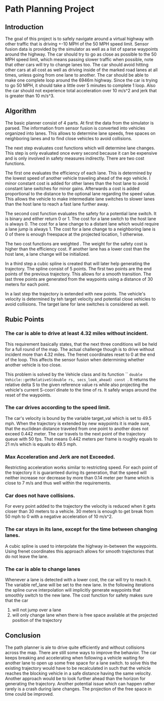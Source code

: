 [//]: # (Image References)


# Path Planning Project

## Introduction
The goal of this project is to safely navigate around a virtual highway with other traffic that is driving +-10 MPH of the 50 MPH speed limit. Sensor fusion data is provided by the simulator as well as a list of sparse waypoints around the highway. The car should try to go as close as possible to the 50 MPH speed limit, which means passing slower traffic when possible, note that other cars will try to change lanes too. The car should avoid hitting other cars at all cost as well as driving inside of the marked road lanes at all times, unless going from one lane to another. The car should be able to make one complete loop around the 6946m highway. Since the car is trying to go 50 MPH, it should take a little over 5 minutes to complete 1 loop. Also the car should not experience total acceleration over 10 m/s^2 and jerk that is greater than 10 m/s^3. 

## Algorithm
The basic planner consist of 4 parts. At first the data from the simulator is parsed. The information from sensor fusion is converted into vehicles organized into lanes. This allows to determine lane speeds, free spaces on neighboring lanes and to find close vehicles to avoid collisions.

The next step evaluates cost functions which will determine lane changes. This step is only evaluated once every second because it can be expensive and is only involved in safety measures indirectly. There are two cost functions. 

The first one evaluates the efficiency of each lane. This is determined by the lowest speed of another vehicle traveling ahead of the ego vehicle. I minor constant cost is added for other lanes than the host lane to avoid constant lane switches for minor gains. Afterwards a cost is added proportional to the distance to the optional lane regarding the speed value. This allows the vehicle to make intermediate lane switches to slower lanes than the host lane to reach a fast lane further away.

The second cost function evaluates the safety for a potential lane switch. It is binary and either return 0 or 1. The cost for a lane switch to the host lane is always 0. The cost for a lane change to a distant lane which would require a lane jump is always 1. The cost for a lane change to a neighboring lane is 0 of there is enough freespace at the projected location, 1 otherwise.

The two cost functions are weighted . The weight for the safety cost is higher than the efficiency cost. If another lane has a lower cost than the host lane, a lane change will be initialized.

In a third step a cubic spline is created that will later help generating the trajectory. The spline consist of 5 points. The first two points are the end points of the previous trajectory. This allows for a smooth transition. The last three points are generated from the waypoints using a distance of 30 meters for each point.

In a last step the trajectory is extended with new points. The vehicle's velocity is determined by teh target velocity and potential close vehicles to avoid collisions. The target lane for lane switches is considered as well.

## Rubic Points

### The car is able to drive at least 4.32 miles without incident.

This requirement basically states, that the next three conditions will be held for a full round of the map. The actual challenge though is to drive without incident more than 4.32 miles. The frenet coordinates reset to 0 at the end of the loop. This affects the sensor fusion when determining whether another vehicle is too close.

This problem is solved by the Vehicle class and its function ``	
`double Vehicle::getRelativeS(double rs, secs_look_ahead) const
`.
It returns the relative delta S to the given reference value rs while also projecting the vehicle's current S-coori´dinate to the time of rs. It safely wraps around the reset of the waypoints.

### The car drives according to the speed limit.

The car's velocity is bound by the variable target_val which is set to 49.5 mph. When the trajectory is extended by new waypoints it is made sure, that the euclidean distance traveled from one point to another does not exceed 0.442 meter. The car travels to the next point of the trajectory queue with 50 fps. That means 0.442 meters per frame is roughly equals to 21 m/s which is equals to 49.5 mph.

### Max Acceleration and Jerk are not Exceeded.

Restricting acceleration works similar to restricting speed. For each point of the trajectory it is guaranteed during its generation, that the speed will neither increase nor decrease by more than 0.14 meter per frame which is close to 7 m/s and thus well within the requirements.

### Car does not have collisions.

For every point added to the trajectory the velocity is reduced when it gets closer than 30 meters to a vehicle. 30 meters is enough to get break from 50 mph to 0 with a negative acceleration of 10 m/s^2.

### The car stays in its lane, except for the time between changing lanes.

A cubic spline is used to interpolate the highway in-between the waypoints. Using frenet coordinates this approach allows for smooth trajectories that do not leave the lane. 

### The car is able to change lanes

Whenever a lane is detected with a lower cost, the car will try to reach it. The variable ref_lane will be set to the new lane. In the following iterations the spline curve interpolation will implicitly generate waypoints that smoothly switch to the new lane. The cost function for safety makes sure that the car
1. will not jump over a lane
2. will only change lane when there is free space available at the projected position of the trajectory

## Conclusion
The path planner is ale to drive quite efficiently and without collisions across the map. There are still some ways to improve the behavior. The car keeps breaking and accelerating when following a vehicle waiting for another lane to open up some free space for a lane switch. to solve this the existing trajectory would have to be recalculated in such that the vehicle reaches the blocking vehicle in a safe distance having the same velocity. Another approach would be to look further ahead than the horizon for generating the trajectory. Another potential issue which can happen rather rarely is a crash during lane changes. The projection of the free space in time could be improved.

